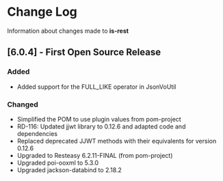 # Change Log
Information about changes made to **is-rest**

## [6.0.4] - First Open Source Release

### Added
- Added support for the FULL_LIKE operator in JsonVoUtil

### Changed
- Simplified the POM to use plugin values from pom-project
- RD-116: Updated jjwt library to 0.12.6 and adapted code and dependencies
- Replaced deprecated JJWT methods with their equivalents for version 0.12.6
- Upgraded to Resteasy 6.2.11-FINAL (from pom-project)
- Upgraded poi-ooxml to 5.3.0
- Upgraded jackson-databind to 2.18.2